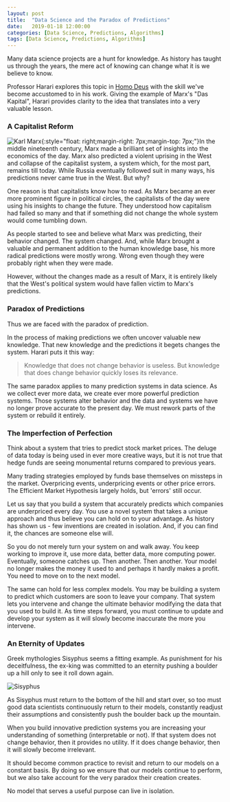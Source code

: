 ```yaml
---
layout: post
title:  "Data Science and the Paradox of Predictions"
date:   2019-01-18 12:00:00
categories: [Data Science, Predictions, Algorithms]
tags: [Data Science, Predictions, Algorithms]
---
```


Many data science projects are a hunt for knowledge. As history has taught us through the years, the mere act of knowing can change what it is we believe to know.

Professor Harari explores this topic in [Homo Deus](https://www.ynharari.com/book/homo-deus/) with the skill we've become accustomed to in his work.  Giving the example of Marx's "Das Kapital", Harari provides clarity to the idea that translates into a very valuable lesson.

### A Capitalist Reform
![Karl Marx](https://upload.wikimedia.org/wikipedia/commons/thumb/d/d4/Karl_Marx_001.jpg/220px-Karl_Marx_001.jpg){:style="float: right;margin-right: 7px;margin-top: 7px;"}In the middle nineteenth century, Marx made a brilliant set of insights into the economics of the day. Marx also predicted a violent uprising in the West and collapse of the capitalist system, a system which, for the most part, remains till today. While Russia eventually followed suit in many ways, his predictions never came true in the West. But why?

One reason is that capitalists know how to read. As Marx became an ever more prominent figure in political circles, the capitalists of the day were using his insights to change the future. They understood how capitalism had failed so many and that if something did not change the whole system would come tumbling down.

As people started to see and believe what Marx was predicting, their behavior changed. The system changed. And, while Marx brought a valuable and permanent addition to the human knowledge base, his more radical predictions were mostly wrong. Wrong even though they were probably right when they were made.

However, without the changes made as a result of Marx, it is entirely likely that the West's political system would have fallen victim to Marx's predictions.

### Paradox of Predictions
Thus we are faced with the paradox of prediction.

In the process of making predictions we often uncover valuable new knowledge. That new knowledge and the predictions it begets changes the system. Harari puts it this way:

> Knowledge that does not change behavior is useless. But knowledge that does change behavior quickly loses its relevance.

The same paradox applies to many prediction systems in data science.  As we collect ever more data, we create ever more powerful prediction systems. Those systems alter behavior and the data and systems we have no longer prove accurate to the present day. We must rework parts of the system or rebuild it entirely.

### The Imperfection of Perfection

Think about a system that tries to predict stock market prices. The deluge of data today is being used in ever more creative ways, but it is not true that hedge funds are seeing monumental returns compared to previous years.

Many trading strategies employed by funds base themselves on missteps in the market. Overpricing events, underpricing events or other price errors. The Efficient Market Hypothesis largely holds, but 'errors' still occur.

Let us say that you build a system that accurately predicts which companies are underpriced every day. You use a novel system that takes a unique approach and thus believe you can hold on to your advantage. As history has shown us - few inventions are created in isolation. And, if you can find it, the chances are someone else will.

So you do not merely turn your system on and walk away. You keep working to improve it, use more data, better data, more computing power. Eventually, someone catches up. Then another. Then another. Your model no longer makes the money it used to and perhaps it hardly makes a profit. You need to move on to the next model.

The same can hold for less complex models. You may be building a system to predict which customers are soon to leave your company. That system lets you intervene and change the ultimate behavior modifying the data that you used to build it. As time steps forward, you must continue to update and develop your system as it will slowly become inaccurate the more you intervene.

### An Eternity of Updates
Greek mythologies Sisyphus seems a fitting example. As punishment for his deceitfulness, the ex-king was committed to an eternity pushing a boulder up a hill only to see it roll down again.

![Sisyphus](https://miro.medium.com/max/966/1*MI6MyiERSjPzPbXSjmgqbw.jpeg)

As Sisyphus must return to the bottom of the hill and start over, so too must good data scientists continuously return to their models, constantly readjust their assumptions and consistently push the boulder back up the mountain.

When you build innovative prediction systems you are increasing your understanding of something (interpretable or not). If that system does not change behavior, then it provides no utility. If it does change behavior, then it will slowly become irrelevant.

It should become common practice to revisit and return to our models on a constant basis. By doing so we ensure that our models continue to perform, but we also take account for the very paradox their creation creates.

No model that serves a useful purpose can live in isolation.
